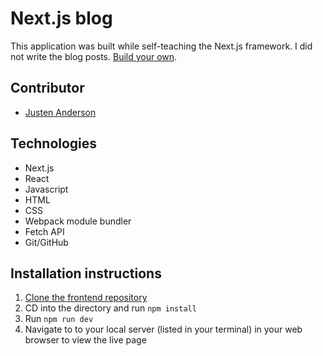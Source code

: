 # Next.js blog
This application was built while self-teaching the Next.js framework. I did not write the blog posts. [Build your own](https://nextjs.org/learn/foundations/about-nextjs).

## Contributor
- [Justen Anderson](https://github.com/justenanderson-commits)

## Technologies
- Next.js
- React
- Javascript
- HTML 
- CSS
- Webpack module bundler
- Fetch API
- Git/GitHub

## Installation instructions
1. [Clone the frontend repository](https://github.com/justenanderson-commits/nextjs-blog)
2. CD into the directory and run `npm install`
3. Run `npm run dev`
4. Navigate to to your local server (listed in your terminal) in your web browser to view the live page

